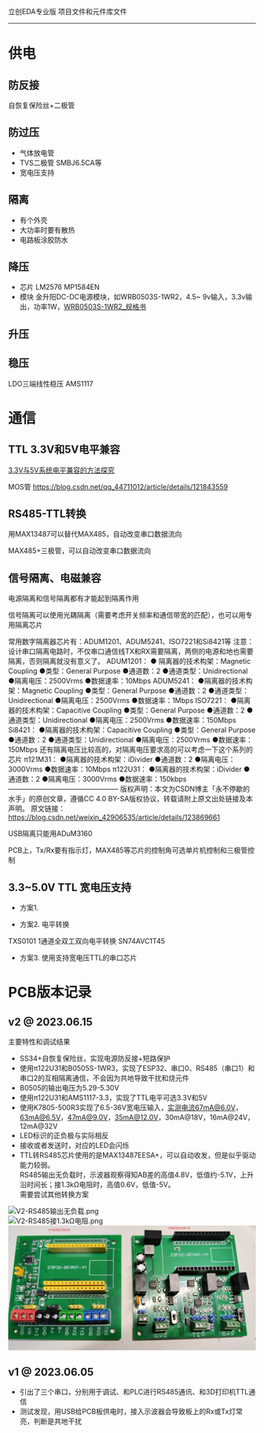 立创EDA专业版 项目文件和元件库文件

-------

# 供电

## 防反接

自恢复保险丝+二极管

## 防过压

+ 气体放电管
+ TVS二极管 SMBJ6.5CA等
+ 宽电压支持

## 隔离

+ 有个外壳
+ 大功率时要有散热
+ 电路板涂胶防水

## 降压

+ 芯片
  LM2576
  MP1584EN
+ 模块
  金升阳DC-DC电源模块，如WRB0503S-1WR2，4.5~
  9v输入，3.3v输出，功率1W，[WRB0503S-1WR2_规格书](/doc/电子元件手册/电源/C5832159_电源模块_WRB0503S-1WR2_规格书_MORNSUN(金升阳)电源模块规格书.PDF)

## 升压

## 稳压

LDO三端线性稳压 AMS1117

# 通信

## TTL 3.3V和5V电平兼容

[3.3V与5V系统电平兼容的方法探究](https://blog.csdn.net/RF_star/article/details/105838726)

MOS管 https://blog.csdn.net/qq_44711012/article/details/121843559

## RS485-TTL转换

用MAX13487可以替代MAX485，自动改变串口数据流向

MAX485+三极管，可以自动改变串口数据流向

## 信号隔离、电磁兼容

电源隔离和信号隔离都有才能起到隔离作用

信号隔离可以使用光耦隔离（需要考虑开关频率和通信带宽的匹配），也可以用专用隔离芯片

常用数字隔离器芯片有：ADUM1201、ADUM5241、ISO7221和Si8421等
注意：设计串口隔离电路时，不仅串口通信线TX和RX需要隔离，两侧的电源和地也需要隔离，否则隔离就没有意义了。
ADUM1201：
● 隔离器的技术构架：Magnetic Coupling
●类型：General Purpose
●通道数：2
●通道类型：Unidirectional
●隔离电压：2500Vrms
●数据速率：10Mbps
ADUM5241：
●隔离器的技术构架：Magnetic Coupling
●类型：General Purpose
●通道数：2
●通道类型：Unidirectional
●隔离电压：2500Vrms
●数据速率：1Mbps
ISO7221：
●隔离器的技术构架：Capacitive Coupling
●类型：General Purpose
●通道数：2
●通道类型：Unidirectional
●隔离电压：2500Vrms
●数据速率：150Mbps
Si8421：
●隔离器的技术构架：Capacitive Coupling
●类型：General Purpose
●通道数：2
●通道类型：Unidirectional
●隔离电压：2500Vrms
●数据速率：150Mbps
还有隔离电压比较高的，对隔离电压要求高的可以考虑一下这个系列的芯片
π121M31：
●隔离器的技术构架：iDivider
●通道数：2
●隔离电压：3000Vrms
●数据速率：10Mbps
π122U31：
●隔离器的技术构架：iDivider
●通道数：2
●隔离电压：3000Vrms
●数据速率：150kbps
————————————————
版权声明：本文为CSDN博主「永不停歇的水手」的原创文章，遵循CC 4.0 BY-SA版权协议，转载请附上原文出处链接及本声明。
原文链接：https://blog.csdn.net/weixin_42906535/article/details/123869661

USB隔离只能用ADuM3160

PCB上，Tx/Rx要有指示灯，MAX485等芯片的控制角可选单片机控制和三极管控制

## 3.3~5.0V TTL 宽电压支持

+ 方案1.

+ 方案2. 电平转换

TXS0101 1通道全双工双向电平转换
SN74AVC1T45

+ 方案3. 使用支持宽电压TTL的串口芯片


# PCB版本记录

## v2 @ 2023.06.15

主要特性和调试结果

+ SS34+自恢复保险丝，实现电源防反接+短路保护
+ 使用π122U31和B0505S-1WR3，实现了ESP32、串口0、RS485（串口1）和串口2的互相隔离通信，不会因为共地导致干扰和烧元件
+ B0505的输出电压为5.29-5.30V
+ 使用π122U31和AMS1117-3.3，实现了TTL电平可选3.3V和5V
+ 使用K7805-500R3实现了6.5-36V宽电压输入，实测电流67mA@6.0V，63mA@6.5V，47mA@9.0V，35mA@12.0V，30mA@18V，16mA@24V，12mA@32V
+ LED标识的正负极与实际相反
+ 接收或者发送时，对应的LED会闪烁
+ TTL转RS485芯片使用的是MAX13487EESA+，可以自动收发，但是似乎驱动能力较弱。  
  RS485输出无负载时，示波器观察得知AB差的高值4.8V，低值约-5.1V，上升沿时间长；接1.3kΩ电阻时，高值0.6V，低值-5V。  
  需要尝试其他转换方案

![V2-RS485输出无负载.png](../img/V2-RS485输出无负载.png)  
![V2-RS485接1.3kΩ电阻.png](../img/V2-RS485接1.3kΩ电阻.png)  
![V1和V2实物对比.jpg](../img/V1和V2实物对比.jpg)


## v1 @ 2023.06.05

+ 引出了三个串口，分别用于调试、和PLC进行RS485通讯、和3D打印机TTL通信
+ 测试发现，用USB给PCB板供电时，接入示波器会导致板上的Rx或Tx灯常亮，判断是共地干扰